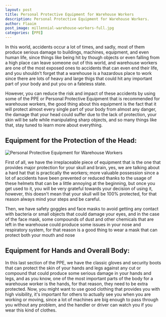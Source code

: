 ```yaml
---
layout: post
title: Personal Protective Equipment for Warehouse Workers
description: Personal Protective Equipment for Warehouse Workers.
author: Flaaim
post_image: millennial-warehouse-workers-full.jpg
categories: [PPE]
---
```


In this world, accidents occur a lot of times, and sadly, most of them produce serious damage to buildings, machines, equipment, and even human life, since things like being hit by though objects or even falling from a high place can leave someone out of this world, and warehouse workers are one of the most exposed ones to accidents that can even end their life, and you shouldn't forget that a warehouse is a hazardous place to work since there are lots of heavy and large thigs that could hit any important part of your body and put you on a fateless state.

However, you can reduce the risk and impact of these accidents by using some of the PPE or Personal Protective Equipment that is recommended for warehouse workers, the good thing about this equipment is the fact that it will protect almost every single part of your body from almost any danger, the damage that your head could suffer due to the lack of protection, your skin will be safe while manipulating sharp objects, and so many things like that, stay tuned to learn more about everything.

## Equipment for the Protection of the Head:
![Personal Protective Equipment for Warehouse Workers](https://safetyworkblog.com/assets/millennial-warehouse-workers-full)

First of all, we have the irreplaceable piece of equipment that is the one that provides major protection for your skull and brain, yes, we are talking about a hard hat that is practically the workers; more valuable possession since a lot of accidents have been prevented or reduced thanks to the usage of these helmets that can be a little annoying at the beginning, but once you get used to it, you will be very grateful towards your decision of using it, however, this doesn't mean that your skull will be 100% protected, for that reason always mind your steps and be careful.

Then, we have safety goggles and face masks to avoid getting any contact with bacteria or small objects that could damage your eyes, and in the case of the face mask, some compounds of dust and other chemicals that are left in the warehouse could produce some issues in your nose and respiratory system, for that reason is a good thing to wear a mask that can protect both your mouth and nose

## Equipment for Hands and Overall Body:

In this last section of the PPE, we have the classic gloves and security boots that can protect the skin of your hands and legs against any cut or compound that could produce some serious damage in your hands and legs, and as you know, one of the most important parts of the body for a warehouse worker is the hands, for that reason, they need to be extra protected. Now, you might want to use good clothing that provides you with high visibility, it's important for others to actually see you when you are working or moving, since a lot of machines are big enough to pass through you without any problem, and the handler or driver can watch you if you wear this kind of clothes.

